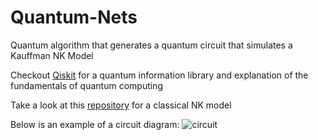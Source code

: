 # Quantum-Nets
Quantum algorithm that generates a quantum circuit that simulates a Kauffman NK Model

Checkout [Qiskit](https://qiskit.org/textbook/ch-states/introduction.html) for a quantum information library and explanation of the fundamentals of quantum computing

Take a look at this [repository](https://github.com/waddlepon/neuro-comp-bio.git) for a classical NK model

Below is an example of a circuit diagram:
![circuit](https://github.com/NikhilSuresh24/Quantum-Nets/edit/master/example_circuit.png)
